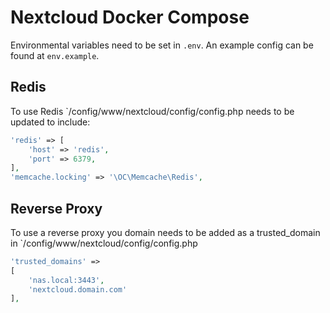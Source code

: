 # Nextcloud Docker Compose

Environmental variables need to be set in `.env`. An example config can be found at `env.example`.

## Redis

To use Redis `/config/www/nextcloud/config/config.php needs to be updated to include:

```php
'redis' => [
    'host' => 'redis',
    'port' => 6379,
],
'memcache.locking' => '\OC\Memcache\Redis',
```

## Reverse Proxy

To use a reverse proxy you domain needs to be added as a trusted_domain in `/config/www/nextcloud/config/config.php

```php
'trusted_domains' =>
[
    'nas.local:3443',
    'nextcloud.domain.com'
],
```
